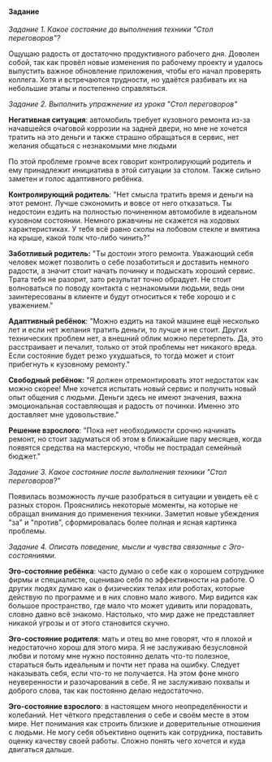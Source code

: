 #### Задание

*Задание 1. Какое состояние до выполнения техники "Стол переговоров"?*

Ощущаю радость от достаточно продуктивного рабочего дня. Доволен собой, так как провёл новые изменения по рабочему проекту и удалось выпустить важное обновление приложения, чтобы его начал проверять коллега. Хотя и встречаются трудности, но удаётся разбивать их на небольшие этапы и постепенно справляться.

*Задание 2. Выполнить упражнение из урока "Стол переговоров"*

**Негативная ситуация**: автомобиль требует кузовного ремонта из-за начавшейся очаговой коррозии на задней двери, но мне не хочется тратить на это деньги и также страшно обращаться в сервис, нет желания общаться с незнакомыми мне людьми

По этой проблеме громче всех говорит контролирующий родитель и ему принадлежит инициатива в этой ситуации за столом. Также сильно заметен и голос адаптивного ребёнка.

**Контролирующий родитель**: "Нет смысла тратить время и деньги на этот ремонт. Лучше сэкономить и вовсе от него отказаться. Ты недостоин ездить на полностью починенном автомобиле в идеальном кузовном состоянии. Немного ржавчины не скажется на ходовых характеристиках. У тебя всё равно сколы на лобовом стекле и вмятина на крыше, какой толк что-либо чинить?"

**Заботливый родитель:** "Ты достоин этого ремонта. Уважающий себя человек может позволить о себе позаботиться и доставить немного радости, а значит стоит начать починку и подыскать хороший сервис. Трата тебя не разорит, зато результат точно обрадует. Не стоит волноваться по поводу контакта с незнакомыми людьми, ведь они заинтересованы в клиенте и будут относиться к тебе хорошо и с уважением."

**Адаптивный ребёнок**: "Можно ездить на такой машине ещё несколько лет и если нет желания тратить деньги, то лучше и не стоит. Других технических проблем нет, а внешний облик можно перетерпеть. Да, это расстраивает и печалит, только от этой проблемы нет никакого вреда. Если состояние будет резко ухудшаться, то тогда может и стоит прибегнуть к кузовному ремонту."

**Свободный ребёнок:** "Я должен отремонтировать этот недостаток как можно скорее! Мне хочется испытать новый сервис и получить новый опыт общения с людьми. Деньги здесь не имеют значения, важна эмоциональная составляющая и радость от починки. Именно это доставляет мне удовольствие."

**Решение взрослого**: "Пока нет необходимости срочно начинать ремонт, но стоит задуматься об этом в ближайшие пару месяцев, когда появятся средства на мастерскую, чтобы не пострадал семейный бюджет."

*Задание 3. Какое состояние после выполнения техники "Стол переговоров?"*

Появилась возможность лучше разобраться в ситуации и увидеть её с разных сторон. Прояснились некоторые моменты, на которые не обращал внимания до применения техники. Заметил новые убеждения "за" и "против", сформировалась более полная и ясная картинка проблемы.

*Задание 4. Описать поведение, мысли и чувства связанные с Эго-состояниями.*

**Эго-состояние ребёнка**: часто думаю о себе как о хорошем сотруднике фирмы и специалисте, оцениваю себя по эффективности на работе. О других людях думаю как о физических телах или роботах, которые действую по программе и в них словно мало живого. Мир видится как большое пространство, где мало что может удивить или порадовать, словно давно всё знакомо. Настолько, что мир даже не представляет никакой угрозы и от этого становится скучно.

**Эго-состояние родителя**: мать и отец во мне говорят, что я плохой и недостаточно хорош для этого мира. Я не заслуживаю безусловной любви и потому мне нужно постоянно делать что-то полезное, стараться быть идеальным и почти нет права на ошибку. Следует наказывать себя, если что-то не получается. На этом фоне много неуверенности и разочарования в себе. Я не заслуживаю похвалы и доброго слова, так как постоянно делаю недостаточно.

**Эго-состояние взрослого**: в настоящем много неопределённости и колебаний. Нет чёткого представления о себе и своём месте в этом мире. Нет понимания как строить близкие и доверительные отношения с людьми. Не могу себя объективно оценить как сотрудника, поставить оценку качеству своей работы. Сложно понять чего хочется и куда двигаться дальше.
